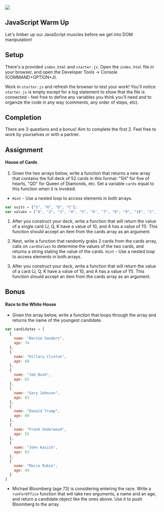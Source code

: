 ![](http://i.giphy.com/5u1BmupTSGSA0.gif)

## JavaScript Warm Up

Let's limber up our JavaScript muscles before we get into DOM manipulation!

## Setup

There's a provided ` index.html ` and ` starter.js `. Open the ` index.html ` file in your browser, and open the Developer Tools -> Console (COMMAND+OPTION+J).

Work in ` starter.js ` and refresh the browser to test your work! You'll notice ` starter.js ` is empty except for a log statement to show that the file is connected - feel free to define any variables you think you'll need and to organize the code in any way (comments, any order of steps, etc).

## Completion

There are 3 questions and a bonus! Aim to complete the first 2. Feel free to work by yourselves or with a partner.

## Assignment

#### House of Cards
1. Given the two arrays below, write a function that returns a new array that contains the full deck of 52 cards in this format: "5H" for five of hearts, "QD" for Queen of Diamonds, etc. Set a variable `cards` equal to this function when it is invoked.
 - `Hint` - Use a nested loop to access elements in both arrays.

```javascript
var suits = ["S", "H", "D", "C"];
var values = ["A", "2", "3", "4", "5", "6", "7", "8", "9", "10", "J", "Q", "K"];
```

1. After you construct your deck, write a function that will return the value of a single card (J, Q, K have a value of 10, and A has a value of 11). This function should accept an item from the cards array as an argument.

1. Next, write a function that randomly grabs 2 cards from the cards array, calls on `cardValues` to determine the values of the two cards, and returns a string stating the value of the cards.
 `Hint` - Use a nested loop to access elements in both arrays.

1. After you construct your deck, write a function that will return the value of a card (J, Q, K have a value of 10, and A has a value of 11). This function should accept an item from the cards array as an argument.



## Bonus
#### Race to the White House
- Given the array below, write a function that loops through the array and returns the name of the youngest candidate.

```javascript
var candidates = [
  {
    name: "Bernie Sanders",
    age: 74
  },
  {
    name: "Hillary Clinton",
    age: 68
  },
  {
    name: "Jeb Bush",
    age: 62
  },
  {
    name: "Gary Johnson",
    age: 63
  },
  {
    name: "Donald Trump",
    age: 69
  },
  {
    name: "Frank Underwood",
    age: 55
  },
  {
    name: "John Kasich",
    age: 63
  },
  {
    name: "Marco Rubio",
    age: 44
  }
]
```


- Michael Bloomberg (age 73) is considering entering the race. Write a `runForOffice` function that will take two arguments, a name and an age, and return a candidate object like the ones above. Use it to push Bloomberg to the array.  
